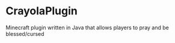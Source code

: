 # CrayolaPlugin

Minecraft plugin written in Java that allows players to pray and be blessed/cursed
